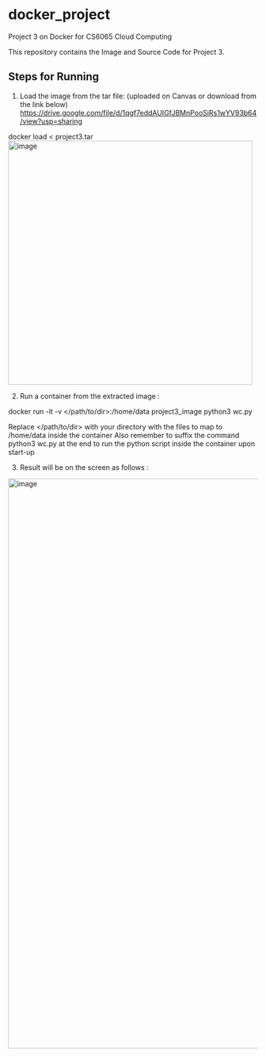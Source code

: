 # docker_project
Project 3 on Docker for CS6065 Cloud Computing

This repository contains the Image and Source Code for Project 3.

Steps for Running
-----------------
1. Load the image from the tar file: (uploaded on Canvas or download from the link below)
https://drive.google.com/file/d/1qgf7eddAUIGfJBMnPooSiRs1wYV93b64/view?usp=sharing

docker load < project3.tar
<br>
<img width="493" alt="image" src="https://user-images.githubusercontent.com/14856688/219966811-a9d84a6a-c688-4e7f-adbf-1dad0703decf.png">


2.  Run a container from the extracted image :

docker run -it -v </path/to/dir>:/home/data project3_image python3 wc.py

Replace </path/to/dir> with your directory with the files to map to /home/data inside the container
Also remember to suffix the command python3 wc.py at the end to run the python script inside the container upon start-up

3. Result will be on the screen as follows :

<img width="1151" alt="image" src="https://user-images.githubusercontent.com/14856688/219966761-5f994aec-175b-4368-84bd-dd89819a7eab.png">



